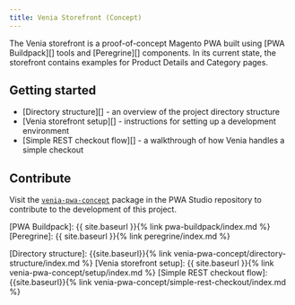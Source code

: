 ```yaml
---
title: Venia Storefront (Concept)
---
```


The Venia storefront is a proof-of-concept Magento PWA built using [PWA Buildpack][] tools and [Peregrine][] components.
In its current state, the storefront contains examples for Product Details and Category pages.

## Getting started

* [Directory structure][] - an overview of the project directory structure
* [Venia storefront setup][] - instructions for setting up a development environment
* [Simple REST checkout flow][] - a walkthrough of how Venia handles a simple checkout

## Contribute

Visit the [`venia-pwa-concept`][] package in the PWA Studio repository to contribute to the development of this project.

[`venia-pwa-concept`]: https://github.com/magento-research/pwa-studio/tree/master/packages/venia-concept
[PWA Buildpack]: {{ site.baseurl }}{% link pwa-buildpack/index.md %}
[Peregrine]: {{ site.baseurl }}{% link peregrine/index.md %}

[Directory structure]: {{site.baseurl}}{% link venia-pwa-concept/directory-structure/index.md %}
[Venia storefront setup]: {{ site.baseurl }}{% link venia-pwa-concept/setup/index.md %}
[Simple REST checkout flow]: {{site.baseurl}}{% link venia-pwa-concept/simple-rest-checkout/index.md %}

